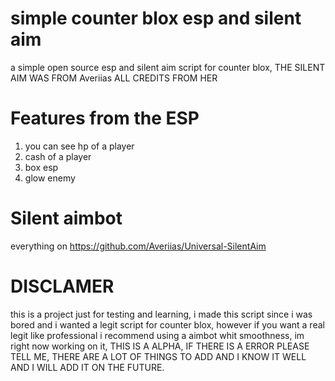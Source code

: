 # simple counter blox esp and silent aim
a simple open source esp and silent aim script for counter blox,
THE SILENT AIM WAS FROM Averiias ALL CREDITS FROM HER

# Features from the ESP
1. you can see hp of a player
2. cash of a player
3. box esp
4. glow enemy
   
# Silent aimbot
everything on https://github.com/Averiias/Universal-SilentAim 

# DISCLAMER
this is a project just for testing and learning, i made this script since i was bored and i wanted a legit script for counter blox, however if you want a real legit like professional i recommend using a aimbot whit smoothness, im right now working on it, THIS IS A ALPHA, IF THERE IS A ERROR PLEASE TELL ME, THERE ARE A LOT OF THINGS TO ADD AND I KNOW IT WELL AND I WILL ADD IT ON THE FUTURE.

